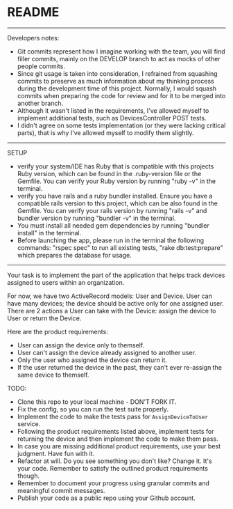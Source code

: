 # README
-----------------

Developers notes:

- Git commits represent how I imagine working with the team, you will find filler commits, mainly on the DEVELOP branch 
to act as mocks of other people commits.
- Since git usage is taken into consideration, I refrained from squashing commits to preserve as much information about 
my thinking process during the development time of this project. Normally, I would squash commits when preparing the code 
for review and for it to be merged into another branch.
- Although it wasn't listed in the requirements, I've allowed myself to implement additional tests, such as 
DevicesController POST tests.
- I didn't agree on some tests implementation (or they were lacking critical parts), that is why I've allowed myself to
modify them slightly.

------------------
  
SETUP
- verify your system/IDE has Ruby that is compatible with this projects Ruby version, which can be found in the 
.ruby-version file or the Gemfile. You can verify your Ruby version by running "ruby -v" in the terminal.
- verify you have rails and a ruby bundler installed. Ensure you have a compatible rails version to this project, which
can be also found in the Gemfile. You can verify your rails version by running "rails -v" and bundler version by running
"bundler -v" in the terminal.
- You must install all needed gem dependencies by running "bundler install" in the terminal.
- Before launching the app, please run in the terminal the following commands: "rspec spec" to run all existing tests,
"rake db:test:prepare" which prepares the database for usage.

------------------

Your task is to implement the part of the application that helps track devices assigned to users within an organization.

For now, we have two ActiveRecord models: User and Device.
User can have many devices; the device should be active only for one assigned user.
There are 2 actions a User can take with the Device: assign the device to User or return the Device.

Here are the product requirements:
- User can assign the device only to themself. 
- User can't assign the device already assigned to another user.
- Only the user who assigned the device can return it. 
- If the user returned the device in the past, they can't ever re-assign the same device to themself.


TODO:
 - Clone this repo to your local machine - DON'T FORK IT.
 - Fix the config, so you can run the test suite properly.
 - Implement the code to make the tests pass for `AssignDeviceToUser` service.
 - Following the product requirements listed above, implement tests for returning the device and then implement the code to make them pass.
 - In case you are missing additional product requirements, use your best judgment. Have fun with it.
 - Refactor at will. Do you see something you don't like? Change it. It's your code. Remember to satisfy the outlined product requirements though.
 - Remember to document your progress using granular commits and meaningful commit messages.
 - Publish your code as a public repo using your Github account.
